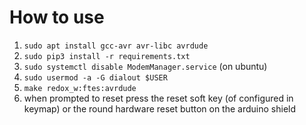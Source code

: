 # How to use
1. `sudo apt install gcc-avr avr-libc avrdude`
2. `sudo pip3 install -r requirements.txt`
3. `sudo systemctl disable ModemManager.service` (on ubuntu)
4. `sudo usermod -a -G dialout $USER`
5. `make redox_w:ftes:avrdude`
6. when prompted to reset press the reset soft key (of configured in keymap) or the round hardware reset button on the arduino shield
